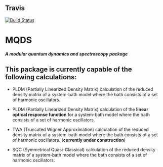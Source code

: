 ## Travis
[![Build Status](https://travis-ci.org/jprov410/mqds.svg?branch=master)](https://travis-ci.org/jprov410/mqds)

# MQDS

__*A modular quantum dynamics and spectroscopy package*__

This package is currently capable of the following calculations:
----

* PLDM (Partially Linearized Density Matrix) calculation of the reduced density matrix of a system-bath model where the bath consists of a set of harmonic oscillators.

* PLDM (Partially Linearized Density Matrix) calculation of the __linear optical response function__ for a system-bath model where the bath consists of a set of harmonic oscillators.

* TWA (Truncated Wigner Approximation) calculation of the reduced density matrix of a system-bath model where the bath consists of a set of harmonic oscillators. (__currently under construction__)

* SQC (Symmetrical Quasi-Classical) calculation of the reduced density  matrix of a system-bath model where the bath consists of a set of harmonic oscillators. 

